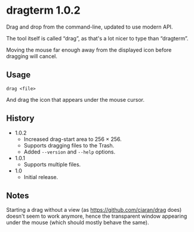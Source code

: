 #  dragterm 1.0.2

Drag and drop from the command-line, updated to use modern API.

The tool itself is called “drag”, as that's a lot nicer to type than “dragterm”.

Moving the mouse far enough away from the displayed icon before dragging will cancel.

## Usage

`drag <file>`

And drag the icon that appears under the mouse cursor.

## History

- 1.0.2
	- Increased drag-start area to 256 × 256.
	- Supports dragging files to the Trash.
	- Added `--version` and `--help` options.
- 1.0.1
	- Supports multiple files.
- 1.0
	- Initial release.

## Notes

Starting a drag without a view (as <https://github.com/ciaran/drag> does) doesn't seem to work anymore, hence the transparent window appearing under the mouse (which should mostly behave the same).
